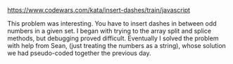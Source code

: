 https://www.codewars.com/kata/insert-dashes/train/javascript

This problem was interesting. You have to insert dashes in between odd numbers in a given set.
I began with trying to the array split and splice methods, but debugging proved difficult.
Eventually I solved the problem with help from Sean, (just treating the numbers as a string), whose solution we had pseudo-coded together the previous day.